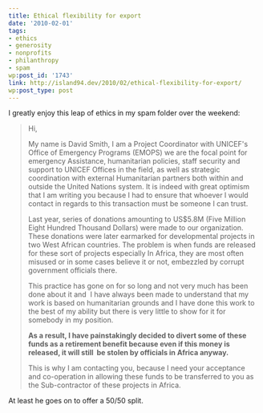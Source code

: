 ```yaml
---
title: Ethical flexibility for export
date: '2010-02-01'
tags:
- ethics
- generosity
- nonprofits
- philanthropy
- spam
wp:post_id: '1743'
link: http://island94.dev/2010/02/ethical-flexibility-for-export/
wp:post_type: post
---
```


I greatly enjoy this leap of ethics in my spam folder over the weekend:
<blockquote>Hi,

My name is David Smith, I am a Project Coordinator with UNICEF's Office of Emergency Programs (EMOPS) we are the focal point for emergency Assistance, humanitarian policies, staff security and support to UNICEF Offices in the field, as well as strategic coordination with external Humanitarian partners both within and outside the United Nations system. It is indeed with great optimism that I am writing you because I had to ensure that whoever I would contact in regards to this transaction must be someone I can trust.

Last year, series of donations amounting to US$5.8M (Five Million Eight Hundred Thousand Dollars) were made to our organization. These donations were later earmarked for developmental projects in two West African countries. The problem is when funds are released for these sort of projects especially In Africa, they are most often misused or in some cases believe it or not, embezzled by corrupt government officials there.

This practice has gone on for so long and not very much has been done about it and  I have always been made to understand that my work is based on humanitarian grounds and I have done this work to the best of my ability but there is very little to show for it for somebody in my position.

<strong>As a result, I have painstakingly decided to divert some of these funds as a retirement benefit because even if this money is released, it will still  be stolen by officials in Africa anyway.</strong>

This is why I am contacting you, because I need your acceptance and co-operation in allowing these funds to be transferred to you as the Sub-contractor of these projects in Africa.</blockquote>
At least he goes on to offer a 50/50 split.
